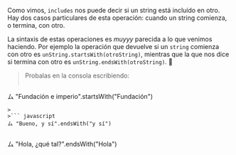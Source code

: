 Como vimos, `includes` nos puede decir si un string está incluído en otro. Hay dos casos particulares de esta operación: cuando un string comienza, o termina, con otro. 

La sintaxis de estas operaciones es _muyyy_ parecida a lo que venimos haciendo. Por ejemplo la operación que devuelve si un `string` comienza con otro es `unString.startsWith(otroString)`, mientras que la que nos dice si termina con otro es `unString.endsWith(otroString)`. :eyes:

> Probalas en la consola escribiendo:
>
>``` javascript
ム "Fundación e imperio".startsWith("Fundación")
```
>
>``` javascript
ム "Bueno, y sí".endsWith("y sí")
```
>
>``` javascript
ム "Hola, ¿qué tal?".endsWith("Hola")
```